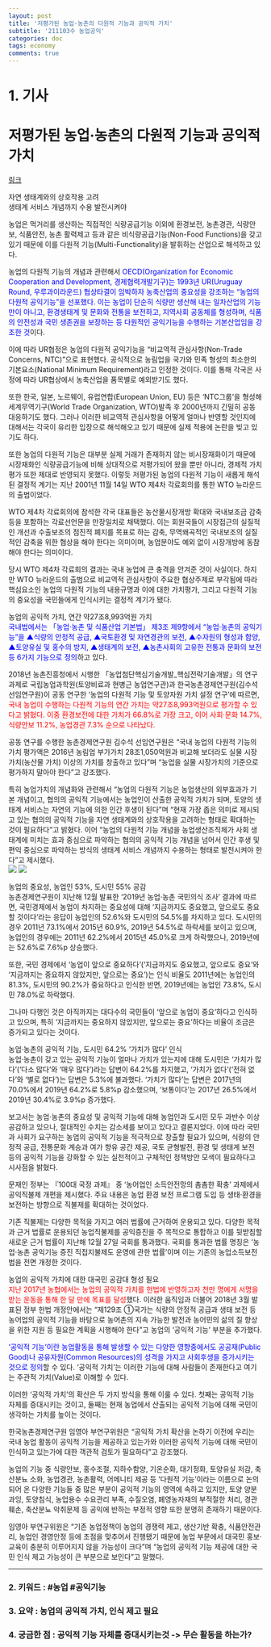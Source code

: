 ```yaml
---
layout: post
title: '저평가된 농업·농촌의 다원적 기능과 공익적 가치'
subtitle: '211103수 농업공익'
categories: doc
tags: economy
comments: true
---
```


# 1. 기사
저평가된 농업·농촌의 다원적 기능과 공익적 가치
==========
[링크](http://www.newsam.co.kr/news/article.html?no=31450)

자연 생태계와의 상호작용 고려   
생태계 서비스 개념까지 수용 발전시켜야   

농업은 먹거리를 생산하는 직접적인 식량공급기능 이외에 환경보전, 농촌경관, 식량안보, 식품안전, 농촌 활력제고 등과 같은 비식량공급기능(Non-Food Functions)을 갖고 있기 때문에 이를 다원적 기능(Multi-Functionality)을 발휘하는 산업으로 해석하고 있다.   

농업의 다원적 기능의 개념과 관련해서 <span style="color:blue">OECD(Organization for Economic Cooperation and Development, 경제협력개발기구)는 1993년 UR(Uruguay Round, 우루과이라운드) 협상타결이 임박하자 농축산업의 중요성을 강조하는 “농업의 다원적 공익기능”을 선포했다. 이는 농업이 단순히 식량만 생산해 내는 일차산업의 기능만이 아니고, 환경생태계 및 문화와 전통을 보전하고, 지역사회 공동체를 형성하며, 식품의 안전성과 국민 생존권을 보장하는 등 다원적인 공익기능을 수행하는 기본산업임을 강조한 것</span>이다.   

이에 따라 UR협정은 농업의 다원적 공익기능을 “비교역적 관심사항(Non-Trade Concerns, NTC)”으로 표현했다. 공식적으로 농림업을 국가와 민족 형성의 최소한의 기본요소(National Minimum Requirement)라고 인정한 것이다. 이를 통해 각국은 사정에 따라 UR협상에서 농축산업을 품목별로 예외받기도 했다.   

또한 한국, 일본, 노르웨이, 유럽연합(European Union, EU) 등은 ‘NTC그룹’을 형성해 세계무역기구(World Trade Organization, WTO)발족 후 2000년까지 긴밀히 공동 대응하기도 했다. 그러나 이러한 비교역적 관심사항을 어떻게 얼마나 반영할 것인지에 대해서는 각국이 유리한 입장으로 해석해오고 있기 때문에 실제 적용에 논란을 빚고 있기도 하다.   

또한 농업의 다원적 기능은 대부분 실제 거래가 존재하지 않는 비시장재화이기 때문에 시장재화인 식량공급기능에 비해 상대적으로 저평가되어 왔을 뿐만 아니라, 경제적 가치평가 또한 제대로 반영되지 못했다. 이렇듯 저평가된 농업의 다원적 기능이 새롭게 해석된 결정적 계기는 지난 2001년 11월 14일 WTO 제4차 각료회의를 통한 WTO 뉴라운드의 출범이었다.   

WTO 제4차 각료회의에 참석한 각국 대표들은 농산물시장개방 확대와 국내보조금 감축 등을 포함하는 각료선언문을 만장일치로 채택했다. 이는 회원국들이 시장접근의 실질적인 개선과 수출보조의 점진적 폐지를 목표로 하는 감축, 무역왜곡적인 국내보조의 실질적인 감축을 위한 협상을 해야 한다는 의미이며, 농업분야도 예외 없이 시장개방에 동참해야 한다는 의미이다.   

당시 WTO 제4차 각료회의 결과는 국내 농업에 큰 충격을 안겨준 것이 사실이다. 하지만 WTO 뉴라운드의 출범으로 비교역적 관심사항이 주요한 협상주제로 부각됨에 따라 핵심요소인 농업의 다원적 기능의 내용규명과 이에 대한 가치평가, 그리고 다원적 기능의 중요성을 국민들에게 인식시키는 결정적 계기가 됐다.   

농업의 공익적 가치, 연간 약27조8,993억원 가치   
<span style="color:blue">국내법에서는 「농업·농촌 및 식품산업 기본법」 제3조 제9항에서 “농업·농촌의 공익기능”을 ▲식량의 안정적 공급, ▲국토환경 및 자연경관의 보전, ▲수자원의 형성과 함양, ▲토양유실 및 홍수의 방지, ▲생태계의 보전, ▲농촌사회의 고유한 전통과 문화의 보전 등 6가지 기능으로 정의</span>하고 있다.   

2018년 농촌진흥청에서 시행한 「농업첨단핵심기술개발_핵심전략기술개발」의 연구과제로 국립농업과학원(토양비료과 현병근 농업연구관)과 한국농촌경제연구원(김수석 선임연구원)이 공동 연구한 ‘농업의 다원적 기능 및 토양자원 가치 설정 연구’에 따르면, <span style="color:red">국내 농업이 수행하는 다원적 기능의 연간 가치는 약27조8,993억원으로 평가할 수 있다고 밝혔다. 이중 환경보전에 대한 가치가 66.8%로 가장 크고, 이어 사회·문화 14.7%, 식량안보 11.2%, 농업경관 7.3% 순으로 나타났다.</span>   

공동 연구를 수행한 농촌경제연구원 김수석 선임연구원은 “국내 농업의 다원적 기능의 가치 평가액은 2016년 농림업 부가가치 28조1,050억원과 비교해 보더라도 실물 시장가치(농산물 가치) 이상의 가치를 창출하고 있다”며 “농업을 실물 시장가치의 기준으로 평가하지 말아야 한다”고 강조했다.   

특히 농업가치의 개념화와 관련해서 “농업의 다원적 기능은 농업생산의 외부효과가 기본 개념이고, 협의의 공익적 기능에서는 농업인이 산출한 공익적 가치가 되며, 토양의 생태계 서비스는 자연의 기능에 의한 인간 후생이 된다”며 “현재 가장 좁은 의미로 제시되고 있는 협의의 공익적 기능을 자연 생태계와의 상호작용을 고려하는 형태로 확대하는 것이 필요하다”고 밝혔다. 이어 “농업의 다원적 기능 개념을 농업생산조직체가 사회 생태계에 미치는 효과 중심으로 파악하는 협의의 공익적 기능 개념을 넘어서 인간 후생 및 편익 중심으로 파악하는 방식의 생태계 서비스 개념까지 수용하는 형태로 발전시켜야 한다”고 제시했다.   
<img src="/assets/img/211103Wed_NH.png">
<img src="/assets/img/211103Wed_NH2.png">
 
농업의 중요성, 농업인 53%, 도시민 55% 공감   
농촌경제연구원이 지난해 12월 발표한 ‘2019년 농업·농촌 국민의식 조사’ 결과에 따르면, 국민경제에서 농업이 차지하는 중요성에 대해 ‘지금까지도 중요했고, 앞으로도 중요할 것이다’라는 응답이 농업인의 52.6%와 도시민의 54.5%를 차지하고 있다. 도시민의 경우 2011년 73.1%에서 2015년 60.9%, 2019년 54.5%로 하락세를 보이고 있으며, 농업인의 경우에는 2011년 62.2%에서 2015년 45.0%로 크게 하락했으나, 2019년에는 52.6%로 7.6%p 상승했다.   

또한, 국민 경제에서 ‘농업이 앞으로 중요하다’(‘지금까지도 중요했고, 앞으로도 중요’와 ‘지금까지는 중요하지 않았지만, 앞으로는 중요’)는 인식 비율도 2011년에는 농업인의 81.3%, 도시민의 90.2%가 중요하다고 인식한 반면, 2019년에는 농업인 73.8%, 도시민 78.0%로 하락했다.   

그나마 다행인 것은 아직까지는 대다수의 국민들이 ‘앞으로 농업이 중요’하다고 인식하고 있으며, 특히 ‘지금까지는 중요하지 않았지만, 앞으로는 중요’하다는 비율이 조금은 증가되고 있다는 것이다.   

농업·농촌의 공익적 기능, 도시민 64.2% ‘가치가 많다’ 인식   
농업·농촌이 갖고 있는 공익적 기능이 얼마나 가치가 있는지에 대해 도시민은 ‘가치가 많다’(‘다소 많다’와 ‘매우 많다’)라는 답변이 64.2%를 차지했고, ‘가치가 없다’(‘전혀 없다’와 ‘별로 없다’)는 답변은 5.3%에 불과했다. ‘가치가 많다’는 답변은 2017년의 70.0%에서 2019년 64.2%로 5.8%p 감소했으며, ‘보통이다’는 2017년 26.5%에서 2019년 30.4%로 3.9%p 증가했다.   

보고서는 농업·농촌의 중요성 및 공익적 기능에 대해 농업인과 도시민 모두 과반수 이상 공감하고 있으나, 절대적인 수치는 감소세를 보이고 있다고 결론지었다. 이에 따라 국민과 사회가 요구하는 농업의 공익적 기능을 적극적으로 창출할 필요가 있으며, 식량의 안정적 공급, 전통문화 계승과 여가 향유 공간 제공, 국토 균형발전, 환경 및 생태계 보전 등의 공익적 기능을 강화할 수 있는 실천적이고 구체적인 정책방안 모색이 필요하다고 시사점을 밝혔다.   

문재인 정부는 『100대 국정 과제』 중 ‘농어업인 소득안전망의 촘촘한 확충’ 과제에서 공익직불제 개편을 제시했다. 주요 내용은 농업 환경 보전 프로그램 도입 등 생태·환경을 보전하는 방향으로 직불제를 확대하는 것이었다.   

기존 직불제는 다양한 목적을 가지고 여러 법률에 근거하여 운용되고 있다. 다양한 목적과 근거 법률로 운용되던 농업직불제를 공익증진을 주 목적으로 통합하고 이를 뒷받침할 새로운 근거 법률이 지난해 12월 27일 국회를 통과했다. 국회를 통과한 법률 명칭은 ‘농업·농촌 공익기능 증진 직접지불제도 운영에 관한 법률’이며 이는 기존의 농업소득보전법을 전면 개정한 것이다.   

농업의 공익적 가치에 대한 대국민 공감대 형성 필요   
<span style="color:red">지난 2017년 농협에서는 농업의 공익적 가치를 헌법에 반영하고자 천만 명에게 서명을 받는 운동을 통해 한 달 만에 목표를 달성</span>했다. 이러한 움직임과 더불어 2018년 3월 발표된 정부 헌법 개정안에서는 “제129조 ①국가는 식량의 안정적 공급과 생태 보전 등 농어업의 공익적 기능을 바탕으로 농어촌의 지속 가능한 발전과 농어민의 삶의 질 향상을 위한 지원 등 필요한 계획을 시행해야 한다”고 농업의 ‘공익적 기능’ 부분을 추가했다.   

<span style="color:blue">‘공익적 기능’이란 농업활동을 통해 발생할 수 있는 다양한 영향중에서도 공공재(Public Good)나 공유자원(Common Resources)의 성격을 가지고 사회후생을 증가시키는 것으로 정의</span>할 수 있다. ‘공익적 가치’는 이러한 기능에 대해 사람들이 존재한다고 여기는 주관적 가치(Value)로 이해할 수 있다.   

이러한 ‘공익적 가치’의 확산은 두 가지 방식을 통해 이룰 수 있다. 첫째는 공익적 기능 자체를 증대시키는 것이고, 둘째는 현재 농업에서 산출되는 공익적 기능에 대해 국민이 생각하는 가치를 높이는 것이다.   

한국농촌경제연구원 임영아 부연구위원은 “공익적 가치 확산을 논하기 이전에 우리는 국내 농업 활동이 공익적 기능을 제공하고 있는가와 이러한 공익적 기능에 대해 국민이 인식하고 있는가에 대한 객관적 검토가 필요하다”고 강조했다.   

농업의 기능 중 식량안보, 홍수조절, 지하수함양, 기온순화, 대기정화, 토양유실 저감, 축산분뇨 소화, 농업경관, 농촌활력, 어메니티 제공 등 ‘다원적 기능’이라는 이름으로 논의되어 온 다양한 기능들 중 많은 부분이 공익적 기능의 영역에 속하고 있지만, 토양 양분과잉, 토양침식, 농업용수 수요관리 부족, 수질오염, 폐영농자재의 부적절한 처리, 경관훼손, 축산분뇨 악취문제 등 공익에 반하는 부정적 영향 또한 분명히 존재하기 때문이다.   

임영아 부연구위원은 “기존 농업정책이 농업의 경쟁력 제고, 생산기반 확충, 식품안전관리, 농업인 경영안정 등에 초점을 맞추어서 진행됐기 때문에 농업 부문에서 대국민 홍보·교육이 충분히 이루어지지 않을 가능성이 크다”며 “농업의 공익적 기능 제공에 대한 국민 인식 제고 가능성이 큰 부분으로 보인다”고 말했다.   

* * *

### 2. 키워드 : \#농업 \#공익기능
### 3. 요약 : 농업의 공익적 가치, 인식 제고 필요
### 4. 궁금한 점 : 공익적 기능 자체를 증대시키는것 -> 무슨 활동을 하는가?

